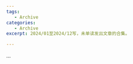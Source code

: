 ```yaml
---
tags:
   - Archive
categories:
   - Archive
excerpt: 2024/01至2024/12写，未单读发出文章的合集。

---
```






...
